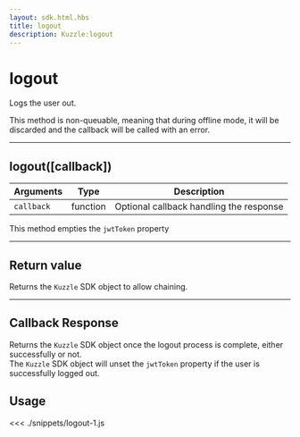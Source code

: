 ```yaml
---
layout: sdk.html.hbs
title: logout
description: Kuzzle:logout
---
```


# logout

Logs the user out.

<div class="alert alert-info">
This method is non-queuable, meaning that during offline mode, it will be discarded and the callback will be called with an error.
</div>

---

## logout([callback])

| Arguments  | Type     | Description                             |
| ---------- | -------- | --------------------------------------- |
| `callback` | function | Optional callback handling the response |

This method empties the `jwtToken` property

---

## Return value

Returns the `Kuzzle` SDK object to allow chaining.

---

## Callback Response

Returns the `Kuzzle` SDK object once the logout process is complete, either successfully or not.  
The `Kuzzle` SDK object will unset the `jwtToken` property if the user is successfully logged out.

## Usage

<<< ./snippets/logout-1.js
